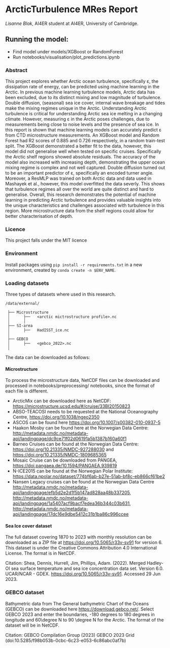 # ArcticTurbulence MRes Report

_Lisanne Blok_, AI4ER student at AI4ER, University of Cambridge.

## Running the model:
- Find model under models/XGBoost or RandomForest
- Run notebooks/visualisation/plot_predictions.ipynb

### Abstract
This project explores whether Arctic ocean turbulence, specifically ε, the dissipation rate of
energy, can be predicted using machine learning in the Arctic.
In previous machine learning turbulence models, Arctic data has been excluded, due
to its distinct mixing and low magnitude of turbulence. Double diffusion, (seasonal) sea
ice cover, internal wave breakage and tides make the mixing regimes unique in the Arctic.
Understanding Arctic turbulence is critical for understanding Arctic sea ice melting in a changing
climate.
However, measuring ε in the Arctic poses challenges, due to measurements being close to
noise levels and the presence of sea ice.
In this report is shown that machine learning models can accurately predict ε from CTD
microstructure measurements.
An XGBoost model and Random Forest had R2 scores of 0.885 and 0.726 respectively, in
a random train-test split. The XGBoost demonstrated a better fit to the data, however, this
model did not generalise well when tested on specific cruises. Specifically the Arctic shelf
regions showed absolute residuals. The accuracy of the model also increased with increasing
depth, demonstrating the upper ocean mixing regime is complex and not well captured. Double
diffusion turned out to be an important predictor of ε, specifically an encoded turner angle.
Moreover, a ResMLP was trained on both Arctic data and data used in Mashayek et al., however,
this model overfitted the data severly. This shows that turbulence regimes all over the world
are quite distinct and hard to generalise.
Overall, this research demonstrates the potential of machine learning in predicting Arctic
turbulence and provides valuable insights into the unique characteristics and challenges associated
with turbulence in this region. More microstructure data from the shelf regions could allow for
better characterisation of depth.

### Licence
This project falls under the MIT licence


### Environment
Install packages using `pip install -r requirements.txt` in a new environment, created by `conda create -n $ENV_NAME`.

### Loading datasets
Three types of datasets where used in this research. 

`/data/external/`

```
 ├── Microstructure  
 │      ├──   <arctic mictrostructure profile>.nc  
 │      │      
 ├── SI-area
 │      ├──   HadISST_ice.nc
 │         
 ├── GEBCO
 │      ├──   <gebco_2022>.nc
 │         
```
The data can be downloaded as follows:

#### Microstructure
To process the microstructure data, NetCDF files can be downloaded and processed in notebooks/preprocessing/ notebooks, since the format of each file is different.

- ArcticMix can be downloaded here as NetCDF: https://microstructure.ucsd.edu/#/cruise/33BI20150823
- ABSO-TEACOSI needs to be requested at the National Oceanography Centre, https://doi.org/10.1038/ngeo2350 
- ASCOS can be found here https://doi.org/10.1007/s00382-010-0937-5
- Haakon Mosby can be found here at the Norwegian Data Centre: http://metadata.nmdc.no/metadata-api/landingpage/dc9ce71f02d06191a5b1387b160a60f1
- Barneo Cruises can be found at the Norwegian Data Centre: https://doi.org/10.21335/NMDC-927288030 and https://doi.org/10.21335/NMDC-1809685365 
- Mosaic Cruise can be downloaded from PANGEA, https://doi.pangaea.de/10.1594/PANGAEA.939819
- N-ICE2015 can be found at the Norwegian Polar Institute: https://data.npolar.no/dataset/774bf6ab-b27e-51ab-bf8c-eb866cf61be2
- Nansen Legacy cruises can be found at the Norwegian Data Centre http://metadata.nmdc.no/metadata-api/landingpage/efb5d2e2d1f5b147ad828aa48b337205, http://metadata.nmdc.no/metadata-api/landingpage/1a5407acf9bacf7edea36b344c03b631, http://metadata.nmdc.no/metadata-api/landingpage/17dc16e9dbe5412c31b1ba86c996ccee

#### Sea Ice cover dataset
The full dataset covering 1870 to 2023 with monthly resolution can be downloaded as a ZIP file at https://doi.org/10.5065/r33v-sv91 for version 6. This dataset is under the Creative Commons Attribution 4.0 International License. The format is in NetCDF.

Citation: Shea, Dennis, Hurrell, Jim, Phillips, Adam. (2022). Merged Hadley-OI sea surface temperature and sea ice concentration data set. Version 6.0. UCAR/NCAR - GDEX. https://doi.org/10.5065/r33v-sv91. Accessed 29 Jun 2023.

### GEBCO dataset
Bathymetric data from The General bathymetric Chart of the Oceans (GEBCO) can be downloaded here https://download.gebco.net/. Select GEBCO 2023 and enter the boundaries, -180 degrees to 180 degrees in longitude and 60\degree N to 90 \degree N for the Arctic. The format of the dataset will be in NetCDF.

Citation: GEBCO Compilation Group (2023) GEBCO 2023 Grid (doi:10.5285/f98b053b-0cbc-6c23-e053-6c86abc0af7b)
